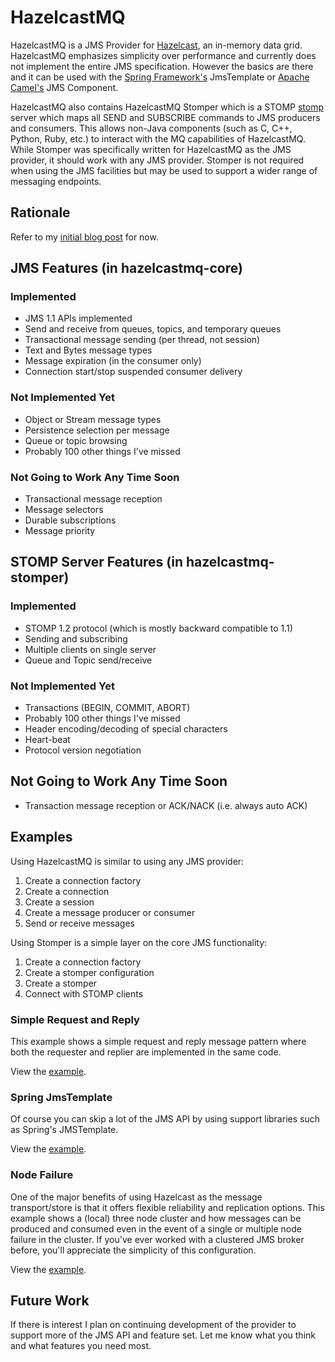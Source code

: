 # HazelcastMQ

HazelcastMQ is a JMS Provider for [Hazelcast](http://www.hazelcast.com/), an in-memory 
data grid. HazelcastMQ emphasizes simplicity over performance and currently does not implement
the entire JMS specification. However the basics are there and it can be used with 
the [Spring Framework's](http://www.springsource.org/spring-framework) JmsTemplate or
[Apache Camel's](http://camel.apache.org/) JMS Component.

HazelcastMQ also contains HazelcastMQ Stomper which is a STOMP 
[stomp](http://stomp.github.com) server which maps all SEND and SUBSCRIBE commands to JMS
producers and consumers. This allows non-Java components (such as C, C++, Python, Ruby, etc.)
to interact with the MQ capabilities of HazelcastMQ. While Stomper was specifically written
for HazelcastMQ as the JMS provider, it should work with any JMS provider. Stomper is not
required when using the JMS facilities but may be used to support a wider range of messaging 
endpoints.

## Rationale

Refer to my [initial blog post](http://mikepilone.blogspot.com/2013/01/hazelcast-jms-provider.html) for now.

## JMS Features (in hazelcastmq-core)

### Implemented
* JMS 1.1 APIs implemented
* Send and receive from queues, topics, and temporary queues
* Transactional message sending (per thread, not session)
* Text and Bytes message types
* Message expiration (in the consumer only)
* Connection start/stop suspended consumer delivery

### Not Implemented Yet
* Object or Stream message types
* Persistence selection per message
* Queue or topic browsing
* Probably 100 other things I've missed

### Not Going to Work Any Time Soon
* Transactional message reception
* Message selectors
* Durable subscriptions
* Message priority

## STOMP Server Features (in hazelcastmq-stomper)

### Implemented
* STOMP 1.2 protocol (which is mostly backward compatible to 1.1)
* Sending and subscribing
* Multiple clients on single server
* Queue and Topic send/receive

### Not Implemented Yet
* Transactions (BEGIN, COMMIT, ABORT)
* Probably 100 other things I've missed
* Header encoding/decoding of special characters
* Heart-beat
* Protocol version negotiation

## Not Going to Work Any Time Soon
* Transaction message reception or ACK/NACK (i.e. always auto ACK)

## Examples

Using HazelcastMQ is similar to using any JMS provider:

1. Create a connection factory
2. Create a connection
3. Create a session
4. Create a message producer or consumer
5. Send or receive messages

Using Stomper is a simple layer on the core JMS functionality:

1. Create a connection factory
2. Create a stomper configuration
3. Create a stomper
4. Connect with STOMP clients

### Simple Request and Reply
This example shows a simple request and reply message pattern where both the requester 
and replier are implemented in the same code.

View the [example](https://github.com/mpilone/hazelcastmq/blob/master/hazelcastmq-examples/src/main/java/org/mpilone/hazelcastmq/example/ProducerConsumerRequestReply.java).

### Spring JmsTemplate
Of course you can skip a lot of the JMS API by using support libraries such as Spring's 
JMSTemplate.

View the [example](https://github.com/mpilone/hazelcastmq/blob/master/hazelcastmq-examples/src/main/java/org/mpilone/hazelcastmq/example/SpringJmsTemplateOneWay.java).

### Node Failure
One of the major benefits of using Hazelcast as the message transport/store is that it 
offers flexible reliability and replication options. This example shows a (local) three 
node cluster and how messages can be produced and consumed even in the event of a single 
or multiple node failure in the cluster. If you've ever worked with a clustered JMS broker 
before, you'll appreciate the simplicity of this configuration.

View the [example](https://github.com/mpilone/hazelcastmq/blob/master/hazelcastmq-examples/src/main/java/org/mpilone/hazelcastmq/example/NodeFailure.java).

## Future Work

If there is interest I plan on continuing development of the provider to support more 
of the JMS API and feature set. Let me know what you think and what features you need most.
